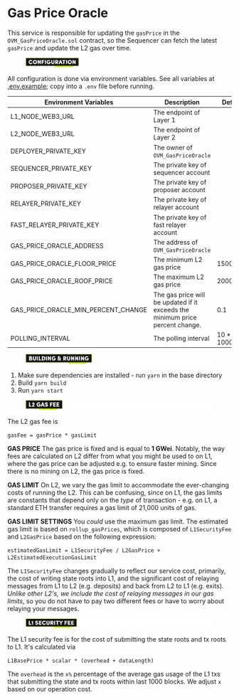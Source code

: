 # Gas Price Oracle

This service is responsible for updating the `gasPrice` in the `OVM_GasPriceOracle.sol` contract, so the Sequencer can fetch the latest `gasPrice` and update the L2 gas over time.



<figure><img src="../../../.gitbook/assets/Artboard 1 (3).png" alt=""><figcaption></figcaption></figure>

All configuration is done via environment variables. See all variables at [.env.example](.env.example); copy into a `.env` file before running.

| Environment Variables                    | Description                                                                   | Default          |
| ---------------------------------------- | ----------------------------------------------------------------------------- | ---------------- |
| L1\_NODE\_WEB3\_URL                      | The endpoint of Layer 1                                                       |                  |
| L2\_NODE\_WEB3\_URL                      | The endpoint of Layer 2                                                       |                  |
| DEPLOYER\_PRIVATE\_KEY                   | The owner of `OVM_GasPriceOracle`                                             |                  |
| SEQUENCER\_PRIVATE\_KEY                  | The private key of sequencer account                                          |                  |
| PROPOSER\_PRIVATE\_KEY                   | The private key of proposer account                                           |                  |
| RELAYER\_PRIVATE\_KEY                    | The private key of relayer account                                            |                  |
| FAST\_RELAYER\_PRIVATE\_KEY              | The private key of fast relayer account                                       |                  |
| GAS\_PRICE\_ORACLE\_ADDRESS              | The address of `OVM_GasPriceOracle`                                           |                  |
| GAS\_PRICE\_ORACLE\_FLOOR\_PRICE         | The minimum L2 gas price                                                      | 150000           |
| GAS\_PRICE\_ORACLE\_ROOF\_PRICE          | The maximum L2 gas price                                                      | 20000000         |
| GAS\_PRICE\_ORACLE\_MIN\_PERCENT\_CHANGE | The gas price will be updated if it exceeds the minimum price percent change. | 0.1              |
| POLLING\_INTERVAL                        | The polling interval                                                          | 10 \* 60 \* 1000 |



<figure><img src="../../../.gitbook/assets/Artboard 2 (2).png" alt=""><figcaption></figcaption></figure>

1. Make sure dependencies are installed - run `yarn` in the base directory
2. Build `yarn build`
3. Run `yarn start`



<figure><img src="../../../.gitbook/assets/Artboard 3 (1).png" alt=""><figcaption></figcaption></figure>

The L2 gas fee is

```
gasFee = gasPrice * gasLimit
```

**GAS PRICE** The gas price is fixed and is equal to **1 GWei**. Notably, the way fees are calculated on L2 differ from what you might be used to on L1, where the gas price can be adjusted e.g. to ensure faster mining. Since there is no mining on L2, the gas price is fixed.

**GAS LIMIT** On L2, we vary the gas limit to accommodate the ever-changing costs of running the L2. This can be confusing, since on L1, the gas limits are constants that depend only on the _type_ of transaction - e.g. on L1, a standard ETH transfer requires a gas limit of 21,000 units of gas.

**GAS LIMIT SETTINGS** You _could_ use the maximum gas limit. The estimated gas limit is based on `rollup_gasPrices`, which is composed of `L1SecurityFee` and `L2GasPrice` based on the following expression:

```
estimatedGasLimit = L1SecurityFee / L2GasPrice + L2EstimatedExecutionGasLimit
```

The `L1SecurityFee` changes gradually to reflect our service cost, primarily, the cost of writing state roots into L1, and the significant cost of relaying messages from L1 to L2 (e.g. deposits) and back from L2 to L1 (e.g. exits). _Unlike other L2's, we include the cost of relaying messages in our gas limits_, so you do not have to pay two different fees or have to worry about relaying your messages.



<figure><img src="../../../.gitbook/assets/Artboard 4 (11).png" alt=""><figcaption></figcaption></figure>

The L1 security fee is for the cost of submitting the state roots and tx roots to L1. It's calculated via

```
L1BasePrice * scalar * (overhead + dataLength)
```

The `overhead` is the `x%` percentage of the average gas usage of the L1 txs that submitting the state and tx roots within last 1000 blocks. We adjust `x` based on our operation cost.
